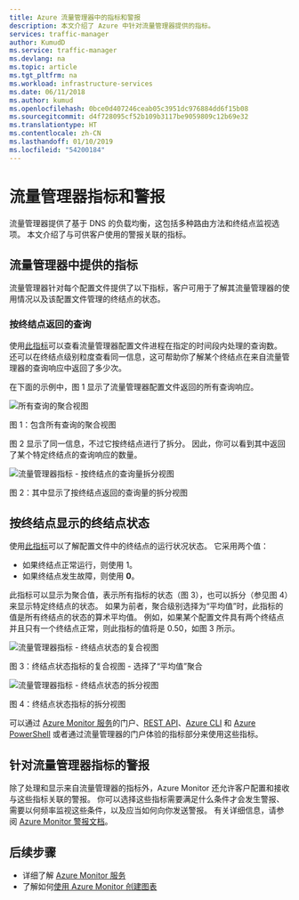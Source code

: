 ```yaml
---
title: Azure 流量管理器中的指标和警报
description: 本文介绍了 Azure 中针对流量管理器提供的指标。
services: traffic-manager
author: KumudD
ms.service: traffic-manager
ms.devlang: na
ms.topic: article
ms.tgt_pltfrm: na
ms.workload: infrastructure-services
ms.date: 06/11/2018
ms.author: kumud
ms.openlocfilehash: 0bce0d407246ceab05c3951dc976884dd6f15b08
ms.sourcegitcommit: d4f728095cf52b109b3117be9059809c12b69e32
ms.translationtype: HT
ms.contentlocale: zh-CN
ms.lasthandoff: 01/10/2019
ms.locfileid: "54200184"
---
```

# <a name="traffic-manager-metrics-and-alerts"></a>流量管理器指标和警报

流量管理器提供了基于 DNS 的负载均衡，这包括多种路由方法和终结点监视选项。 本文介绍了与可供客户使用的警报关联的指标。 

## <a name="metrics-available-in-traffic-manager"></a>流量管理器中提供的指标 

流量管理器针对每个配置文件提供了以下指标，客户可用于了解其流量管理器的使用情况以及该配置文件管理的终结点的状态。  

### <a name="queries-by-endpoint-returned"></a>按终结点返回的查询
使用[此指标](../azure-monitor/platform/metrics-supported.md)可以查看流量管理器配置文件进程在指定的时间段内处理的查询数。 还可以在终结点级别粒度查看同一信息，这可帮助你了解某个终结点在来自流量管理器的查询响应中返回了多少次。

在下面的示例中，图 1 显示了流量管理器配置文件返回的所有查询响应。 

  
![所有查询的聚合视图](./media/traffic-manager-metrics-alerts/traffic-manager-metrics-queries-aggregate-view.png)

图 1：包含所有查询的聚合视图
  
图 2 显示了同一信息，不过它按终结点进行了拆分。 因此，你可以看到其中返回了某个特定终结点的查询响应的数量。

![流量管理器指标 - 按终结点的查询量拆分视图](./media/traffic-manager-metrics-alerts/traffic-manager-metrics-query-volume-per-endpoint.png)

图 2：其中显示了按终结点返回的查询量的拆分视图

## <a name="endpoint-status-by-endpoint"></a>按终结点显示的终结点状态
使用[此指标](../azure-monitor/platform/metrics-supported.md#microsoftnetworktrafficmanagerprofiles)可以了解配置文件中的终结点的运行状况状态。 它采用两个值：
 - 如果终结点正常运行，则使用 1。
 - 如果终结点发生故障，则使用 **0**。

此指标可以显示为聚合值，表示所有指标的状态（图 3），也可以拆分（参见图 4）来显示特定终结点的状态。 如果为前者，聚合级别选择为“平均值”时，此指标的值是所有终结点的状态的算术平均值。 例如，如果某个配置文件具有两个终结点并且只有一个终结点正常，则此指标的值将是 0.50，如图 3 所示。 


![流量管理器指标 - 终结点状态的复合视图](./media/traffic-manager-metrics-alerts/traffic-manager-metrics-endpoint-status-composite-view.png)

图 3：终结点状态指标的复合视图 - 选择了“平均值”聚合


![流量管理器指标 - 终结点状态的拆分视图](./media/traffic-manager-metrics-alerts/traffic-manager-metrics-endpoint-status-split-view.png)

图 4：终结点状态指标的拆分视图

可以通过 [Azure Monitor 服务](../azure-monitor/platform/metrics-supported.md)的门户、[REST API](https://docs.microsoft.com/rest/api/monitor/)、[Azure CLI](https://docs.microsoft.com/cli/azure/monitor) 和 [Azure PowerShell](https://docs.microsoft.com/powershell/module/azurerm.insights) 或者通过流量管理器的门户体验的指标部分来使用这些指标。

## <a name="alerts-on-traffic-manager-metrics"></a>针对流量管理器指标的警报
除了处理和显示来自流量管理器的指标外，Azure Monitor 还允许客户配置和接收与这些指标关联的警报。 你可以选择这些指标需要满足什么条件才会发生警报、需要以何频率监视这些条件，以及应当如何向你发送警报。 有关详细信息，请参阅 [Azure Monitor 警报文档](../monitoring-and-diagnostics/monitor-alerts-unified-usage.md)。

## <a name="next-steps"></a>后续步骤
- 详细了解 [Azure Monitor 服务](../azure-monitor/platform/metrics-supported.md)
- 了解如何[使用 Azure Monitor 创建图表](../azure-monitor/platform/metrics-charts.md#create-a-new-chart)

